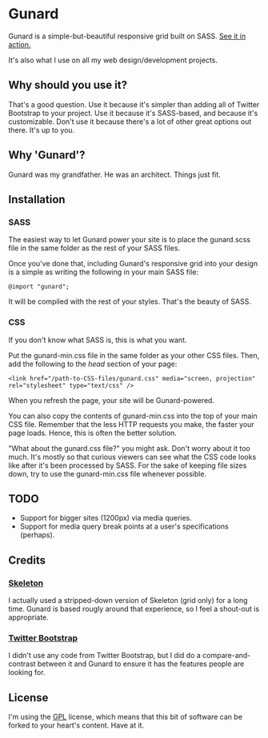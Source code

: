 Gunard
=============

Gunard is a simple-but-beautiful responsive grid built on SASS. [See it in action.](http://joelhans.github.com/Gunard/)

It's also what I use on all my web design/development projects.

Why should you use it?
----------------------

That's a good question. Use it because it's simpler than adding all of Twitter Bootstrap to your project. Use it because it's SASS-based, and because it's customizable. Don't use it because there's a lot of other great options out there. It's up to you.

Why 'Gunard'?
-------------

Gunard was my grandfather. He was an architect. Things just fit.

Installation
------------

### SASS

The easiest way to let Gunard power your site is to place the gunard.scss file in the same folder as the rest of your SASS files.

Once you've done that, including Gunard's responsive grid into your design is a simple as writing the following in your main SASS file:

`@import "gunard";`

It will be compiled with the rest of your styles. That's the beauty of SASS.

### CSS

If you don't know what SASS is, this is what you want.

Put the gunard-min.css file in the same folder as your other CSS files. Then, add the following to the <em>head</em> section of your page:

`<link href="/path-to-CSS-files/gunard.css" media="screen, projection" rel="stylesheet" type="text/css" />`

When you refresh the page, your site will be Gunard-powered.

You can also copy the contents of gunard-min.css into the top of your main CSS file. Remember that the less HTTP requests you make, the faster your page loads. Hence, this is often the better solution.

"What about the gunard.css file?" you might ask. Don't worry about it too much. It's mostly so that curious viewers can see what the CSS code looks like after it's been processed by SASS. For the sake of keeping file sizes down, try to use the gunard-min.css file whenever possible.

TODO
----

* Support for bigger sites (1200px) via media queries.
* Support for media query break points at a user's specifications (perhaps).

Credits
-------

### [Skeleton](http://www.getskeleton.com/)

I actually used a stripped-down version of Skeleton (grid only) for a long time. Gunard is based rougly around that experience, so I feel a shout-out is appropriate.

### [Twitter Bootstrap](http://twitter.github.com/bootstrap/)

I didn't use any code from Twitter Bootstrap, but I did do a compare-and-contrast between it and Gunard to ensure it has the features people are looking for.

License
-------

I'm using the [GPL](http://www.gnu.org/copyleft/gpl.html) license, which means that this bit of software can be forked to your heart's content. Have at it.